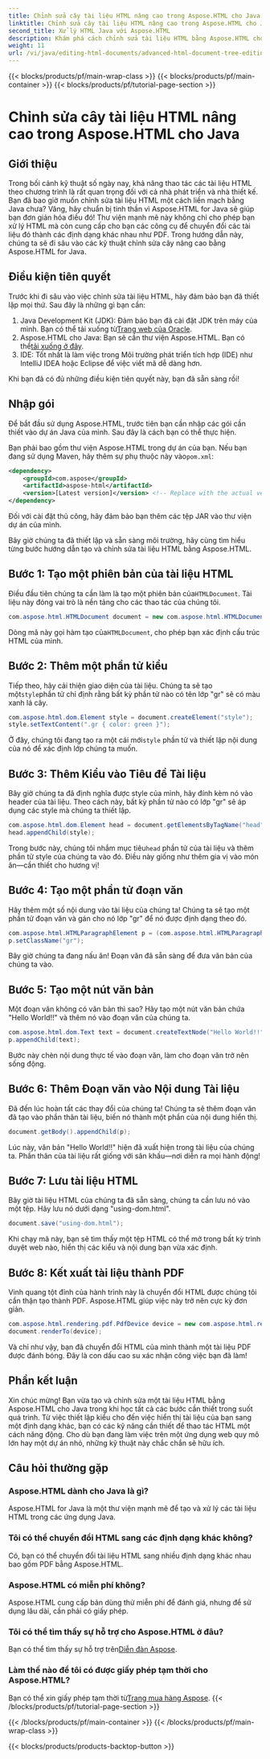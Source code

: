 ```yaml
---
title: Chỉnh sửa cây tài liệu HTML nâng cao trong Aspose.HTML cho Java
linktitle: Chỉnh sửa cây tài liệu HTML nâng cao trong Aspose.HTML cho Java
second_title: Xử lý HTML Java với Aspose.HTML
description: Khám phá cách chỉnh sửa tài liệu HTML bằng Aspose.HTML cho Java với hướng dẫn từng bước này, bao gồm tạo kiểu, đoạn văn và chuyển đổi sang PDF.
weight: 11
url: /vi/java/editing-html-documents/advanced-html-document-tree-editing/
---
```


{{< blocks/products/pf/main-wrap-class >}}
{{< blocks/products/pf/main-container >}}
{{< blocks/products/pf/tutorial-page-section >}}

# Chỉnh sửa cây tài liệu HTML nâng cao trong Aspose.HTML cho Java

## Giới thiệu

Trong bối cảnh kỹ thuật số ngày nay, khả năng thao tác các tài liệu HTML theo chương trình là rất quan trọng đối với cả nhà phát triển và nhà thiết kế. Bạn đã bao giờ muốn chỉnh sửa tài liệu HTML một cách liền mạch bằng Java chưa? Vâng, hãy chuẩn bị tinh thần vì Aspose.HTML for Java sẽ giúp bạn đơn giản hóa điều đó! Thư viện mạnh mẽ này không chỉ cho phép bạn xử lý HTML mà còn cung cấp cho bạn các công cụ để chuyển đổi các tài liệu đó thành các định dạng khác nhau như PDF. Trong hướng dẫn này, chúng ta sẽ đi sâu vào các kỹ thuật chỉnh sửa cây nâng cao bằng Aspose.HTML for Java.

## Điều kiện tiên quyết

Trước khi đi sâu vào việc chỉnh sửa tài liệu HTML, hãy đảm bảo bạn đã thiết lập mọi thứ. Sau đây là những gì bạn cần:
1.  Java Development Kit (JDK): Đảm bảo bạn đã cài đặt JDK trên máy của mình. Bạn có thể tải xuống từ[Trang web của Oracle](https://www.oracle.com/java/technologies/javase-jdk11-downloads.html).
2.  Aspose.HTML cho Java: Bạn sẽ cần thư viện Aspose.HTML. Bạn có thể[tải xuống ở đây](https://releases.aspose.com/html/java/).
3. IDE: Tốt nhất là làm việc trong Môi trường phát triển tích hợp (IDE) như IntelliJ IDEA hoặc Eclipse để việc viết mã dễ dàng hơn.

Khi bạn đã có đủ những điều kiện tiên quyết này, bạn đã sẵn sàng rồi!

## Nhập gói
Để bắt đầu sử dụng Aspose.HTML, trước tiên bạn cần nhập các gói cần thiết vào dự án Java của mình. Sau đây là cách bạn có thể thực hiện.

 Bạn phải bao gồm thư viện Aspose.HTML trong dự án của bạn. Nếu bạn đang sử dụng Maven, hãy thêm sự phụ thuộc này vào`pom.xml`:

```xml
<dependency>
    <groupId>com.aspose</groupId>
    <artifactId>aspose-html</artifactId>
    <version>[Latest version]</version> <!-- Replace with the actual version -->
</dependency>
```

Đối với cài đặt thủ công, hãy đảm bảo bạn thêm các tệp JAR vào thư viện dự án của mình.

Bây giờ chúng ta đã thiết lập và sẵn sàng môi trường, hãy cùng tìm hiểu từng bước hướng dẫn tạo và chỉnh sửa tài liệu HTML bằng Aspose.HTML.

## Bước 1: Tạo một phiên bản của tài liệu HTML

 Điều đầu tiên chúng ta cần làm là tạo một phiên bản của`HTMLDocument`. Tài liệu này đóng vai trò là nền tảng cho các thao tác của chúng tôi.

```java
com.aspose.html.HTMLDocument document = new com.aspose.html.HTMLDocument();
```

 Dòng mã này gọi hàm tạo của`HTMLDocument`, cho phép bạn xác định cấu trúc HTML của mình.

## Bước 2: Thêm một phần tử kiểu

 Tiếp theo, hãy cải thiện giao diện của tài liệu. Chúng ta sẽ tạo một`style`phần tử chỉ định rằng bất kỳ phần tử nào có tên lớp "gr" sẽ có màu xanh lá cây.

```java
com.aspose.html.dom.Element style = document.createElement("style");
style.setTextContent(".gr { color: green }");
```

 Ở đây, chúng tôi đang tạo ra một cái mới`style` phần tử và thiết lập nội dung của nó để xác định lớp chúng ta muốn.

## Bước 3: Thêm Kiểu vào Tiêu đề Tài liệu

Bây giờ chúng ta đã định nghĩa được style của mình, hãy đính kèm nó vào header của tài liệu. Theo cách này, bất kỳ phần tử nào có lớp "gr" sẽ áp dụng các style mà chúng ta thiết lập.

```java
com.aspose.html.dom.Element head = document.getElementsByTagName("head").get_Item(0);
head.appendChild(style);
```

 Trong bước này, chúng tôi nhắm mục tiêu`head` phần tử của tài liệu và thêm phần tử style của chúng ta vào đó. Điều này giống như thêm gia vị vào món ăn—cần thiết cho hương vị!

## Bước 4: Tạo một phần tử đoạn văn

Hãy thêm một số nội dung vào tài liệu của chúng ta! Chúng ta sẽ tạo một phần tử đoạn văn và gán cho nó lớp "gr" để nó được định dạng theo đó.

```java
com.aspose.html.HTMLParagraphElement p = (com.aspose.html.HTMLParagraphElement) document.createElement("p");
p.setClassName("gr");
```

Bây giờ chúng ta đang nấu ăn! Đoạn văn đã sẵn sàng để đưa văn bản của chúng ta vào.

## Bước 5: Tạo một nút văn bản

Một đoạn văn không có văn bản thì sao? Hãy tạo một nút văn bản chứa "Hello World!!" và thêm nó vào đoạn văn của chúng ta.

```java
com.aspose.html.dom.Text text = document.createTextNode("Hello World!!");
p.appendChild(text);
```

Bước này chèn nội dung thực tế vào đoạn văn, làm cho đoạn văn trở nên sống động.

## Bước 6: Thêm Đoạn văn vào Nội dung Tài liệu

Đã đến lúc hoàn tất các thay đổi của chúng ta! Chúng ta sẽ thêm đoạn văn đã tạo vào phần thân tài liệu, biến nó thành một phần của nội dung hiển thị.

```java
document.getBody().appendChild(p);
```

Lúc này, văn bản "Hello World!!" hiện đã xuất hiện trong tài liệu của chúng ta. Phần thân của tài liệu rất giống với sân khấu—nơi diễn ra mọi hành động!

## Bước 7: Lưu tài liệu HTML

Bây giờ tài liệu HTML của chúng ta đã sẵn sàng, chúng ta cần lưu nó vào một tệp. Hãy lưu nó dưới dạng "using-dom.html".

```java
document.save("using-dom.html");
```

Khi chạy mã này, bạn sẽ tìm thấy một tệp HTML có thể mở trong bất kỳ trình duyệt web nào, hiển thị các kiểu và nội dung bạn vừa xác định.

## Bước 8: Kết xuất tài liệu thành PDF

Vinh quang tột đỉnh của hành trình này là chuyển đổi HTML được chúng tôi cẩn thận tạo thành PDF. Aspose.HTML giúp việc này trở nên cực kỳ đơn giản.

```java
com.aspose.html.rendering.pdf.PdfDevice device = new com.aspose.html.rendering.pdf.PdfDevice("using-dom.pdf");
document.renderTo(device);
```

Và chỉ như vậy, bạn đã chuyển đổi HTML của mình thành một tài liệu PDF được đánh bóng. Đây là con dấu cao su xác nhận công việc bạn đã làm!

## Phần kết luận
Xin chúc mừng! Bạn vừa tạo và chỉnh sửa một tài liệu HTML bằng Aspose.HTML cho Java trong khi học tất cả các bước cần thiết trong suốt quá trình. Từ việc thiết lập kiểu cho đến việc hiển thị tài liệu của bạn sang một định dạng khác, bạn có các kỹ năng cần thiết để thao tác HTML một cách năng động. Cho dù bạn đang làm việc trên một ứng dụng web quy mô lớn hay một dự án nhỏ, những kỹ thuật này chắc chắn sẽ hữu ích.


## Câu hỏi thường gặp

### Aspose.HTML dành cho Java là gì?
Aspose.HTML for Java là một thư viện mạnh mẽ để tạo và xử lý các tài liệu HTML trong các ứng dụng Java.
### Tôi có thể chuyển đổi HTML sang các định dạng khác không?
Có, bạn có thể chuyển đổi tài liệu HTML sang nhiều định dạng khác nhau bao gồm PDF bằng Aspose.HTML.
### Aspose.HTML có miễn phí không?
Aspose.HTML cung cấp bản dùng thử miễn phí để đánh giá, nhưng để sử dụng lâu dài, cần phải có giấy phép.
### Tôi có thể tìm thấy sự hỗ trợ cho Aspose.HTML ở đâu?
 Bạn có thể tìm thấy sự hỗ trợ trên[Diễn đàn Aspose](https://forum.aspose.com/c/html/29).
### Làm thế nào để tôi có được giấy phép tạm thời cho Aspose.HTML?
 Bạn có thể xin giấy phép tạm thời từ[Trang mua hàng Aspose](https://purchase.aspose.com/temporary-license/).
{{< /blocks/products/pf/tutorial-page-section >}}

{{< /blocks/products/pf/main-container >}}
{{< /blocks/products/pf/main-wrap-class >}}

{{< blocks/products/products-backtop-button >}}
